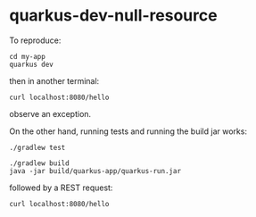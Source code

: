# quarkus-dev-null-resource

To reproduce:

```
cd my-app
quarkus dev
```

then in another terminal:

```
curl localhost:8080/hello
```

observe an exception.

On the other hand, running tests and running the build jar works:

```
./gradlew test
```

```
./gradlew build
java -jar build/quarkus-app/quarkus-run.jar
```

followed by a REST request:

```
curl localhost:8080/hello
```
